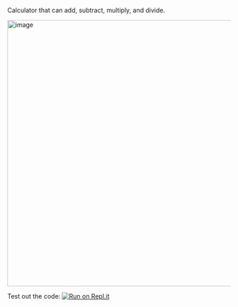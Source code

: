 Calculator that can add, subtract, multiply, and divide.

<img width="602" alt="image" src="https://user-images.githubusercontent.com/98798914/156965685-4d3e7f4b-8b3b-4a07-b960-bb0ac1e008c2.png">


Test out the code: [![Run on Repl.it](https://repl.it/badge/github/vikrameast/calculator)](https://replit.com/join/vbullgybfm-vikrameast)
